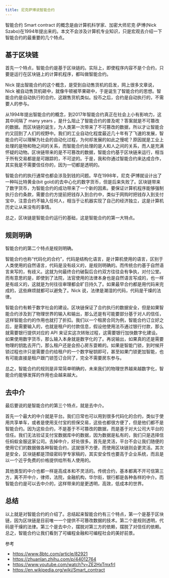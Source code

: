 ```yaml
---
title: 尼克萨博说智能合约
---
```


智能合约 Smart contract 的概念是由计算机科学家、加密大师尼克·萨博(Nick Szabo)在1994年提出来的。本文不会涉及计算机专业知识，只是宏观去介绍一下智能合约的最重要的几个特点。

## 基于区块链

首先一个特点，智能合约是基于区块链的。实际上，即使程序内容不是个合约，只要是运行在区块链上的计算机程序，都叫做智能合约。

Nick 提出智能合约的这个概念，是受到自动售货机的启发，网上很多文章说，Nick 被自动售货机砸中，就像牛顿被苹果砸中，于是诞生了智能合约的思想。智能合约是自动执行的合约，这跟售货机类似。投币之后，合约是自动执行的，不需要人的参与。

从1994年提出智能合约的概念，到2017年智能合约真正在社会上小有影响力，这其中间隔了 many years ，是什么阻止了智能合约的普及呢？答案就是不可篡改的数据。而区块链的诞生，为人类第一次带来了不可篡改的数据，所以才让智能合约又回到了人们的视野中。我们的工业自动化程度最近几十年有了飞速的发展，智能合约可以理解为社会的自动化过程，为何却发展的如此之慢呢？原因就是工业上处理的是物和物之间的关系，而智能合约处理的是人和人之间的关系，而人是充满怀疑的动物。区块链带来的是不可篡改的数据，智能合约基于区块链来运行，相当于所有交易都是是可跟踪的，不可逆的。于是，我和你通过智能合约来达成合作，其实我是不需要信任你的，因为一切都是透明的。

智能合约的执行通常也都会涉及到钱的问题。早在1998年，尼克·萨博就设计出了一种叫比特黄金(bit gold)的去中心化的数字货币，但是后来失败了。区块链带来了数字货币，为智能合约的成功带来了一个新的因素。要保证计算机程序能够强制执行合约条款，需要合约方提前把钱存入到合约中，类似于网购时把钱存入到支付宝中，注意合约不输入任何人，相当于让机器实现了自己的经济独立，这是计算机历史让从来没有的事情。

总之，区块链是智能合约运行的基础，这是智能合约的第一大特点。

## 规则明确

智能合约的第二个特点是规则明确。

智能合约也称“代码化的合约”，代码是结构化语言，是计算机使用的语言，区别于人类使用的自然语言，代码是没有歧义的，是规则明确的。而传统合约基于自然语言来写的，有歧义。这就为何最终合约破裂后合约双方往往会有争执，对付公堂。而有意思的是，即使到了法院，法官使用的法律本身也是自然语言写成的，也一样是有歧义的，这就是为何往往审理都会旷日持久了。如果最早合约都是用代码来完成的，这些麻烦就都可以避免了。Nick 说，法律是潮湿的代码，代码是干燥的法律。

智能合约有赖于数字社会的建设。区块链保证了合约执行的数据安全，但是如果智能合约涉及到了物理世界的输入和输出，那么还是有可能要部分基于对人的信任，这样智能合约的作用也就打了折扣。我们以一个租房合同为例，智能合约订立好之后，是需要输入的，也就是租户的付款信息，假设他使用法币通过银行付款，那么就需要银行提供对应的 API 来证实这次转账过程，这需要银行加快数字化建设。如果使用数字货币，那么输入本身就是数字化的了。再说输出，如果真的还是需要物理的钥匙去开门，那么租户还是会担心房东耍赖的。如果是智能门锁，到时候开锁过程也许只是需要合约给租户的一个数字秘钥即可，甚至如果门锁更加智能，也有可能直接是租户跟门锁签订合同了，完全不需要房东参与。

总之，智能合约的规则是非常简单明确的，未来我们的物理世界越来越数字化，智能合约能够发挥的作用也会越来越大。

## 去中介

最后要说的是智能合约的第三个特点，就是去中介。

首先一个最大的中介就是平台。我们日常也可以用到很多代码化的合约，类似于使用共享单车，或者是使用支付宝的担保交易，这些也都很方便了，但是他们都不是智能合约。因为这些合约，不是基于不可篡改的数据，而是基于对大公司大平台的信任。我们无法验证支付宝数据库中的数据，因为数据是私有的，我们只是选择信任蚂蚁金服这家公司。去掉中介，好处很多。首先是灵活，平台不会让我们随便的使用它们的数据做各种智能合约，这就很不方便，而使用区块链则会更灵活。其次是安全，区块链都是顶级密码学专家稿的，其实安全性也要高于企业系统，而且是以一个近乎免费的价格提供给所有人使用的。

其他类型的中介也都一样是高成本和不灵活的。传统合约，基本都离不开可信第三方，离不开中介，律师，法院，金融机构，华尔街，银行都是各种各样的中介。而智能合约是可以去中介的，这样带来的是更透明，高效，低成本的世界。

## 总结

以上就是对智能合约的介绍了。总结起来智能合约有三个特点，第一个是基于区块链，因为区块链是目前唯一一个提供不可篡改数据的技术。第二个是规则透明，代码是干燥的法律。第三个是去中介，摆脱对第三方的依赖，摆脱了对信任的依赖。总之，智能合约让我们看到了可编程金融和可编程社会的美好前景。

参考

- https://www.8btc.com/article/82921
- https://zhuanlan.zhihu.com/p/44012764
- https://www.youtube.com/watch?v=ZE2HxTmxfrI
- https://en.wikipedia.org/wiki/Smart_contract
